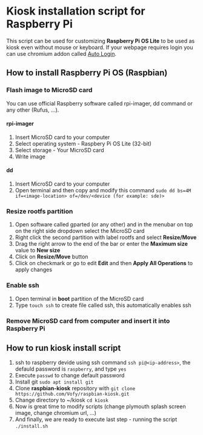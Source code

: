 # Kiosk installation script for Raspberry Pi
This script can be used for customizing **Raspberry Pi OS Lite** to be used as kiosk even without mouse or keyboard. If your webpage requires login you can use chromium addon called [Auto Login](https://chrome.google.com/webstore/detail/auto-login/kjdgohfkopafhjmmlbojhaabfpndllgk).

## How to install Raspberry Pi OS (Raspbian)

### Flash image to MicroSD card
You can use official Raspberry software called rpi-imager, dd command or any other (Rufus, ...).

#### rpi-imager
1. Insert MicroSD card to your computer
2. Select operating system - Raspbery Pi OS Lite (32-bit)
3. Select storage - Your MicroSD card
4. Write image

#### dd
1. Insert MicroSD card to your computer
2. Open terminal and then copy and modify this command `sudo dd bs=4M if=<image-location> of=/dev/<device (for example: sde)>`

### Resize rootfs partition
1. Open software called gparted (or any other) and in the menubar on top on the right side dropdown select the MicroSD card
2. Right click the second partition with label rootfs and select **Resize/Move**
3. Drag the right arrow to the end of the bar or enter the **Maximum size** value to **New size**
4. Click on **Resize/Move** button
5. Click on checkmark or go to edit **Edit** and then **Apply All Operations** to apply changes

### Enable ssh
1. Open terminal in **boot** partition of the MicroSD card
2. Type `touch ssh` to create file called ssh, this automatically enables ssh

### Remove MicroSD card from computer and insert it into Raspberry Pi

## How to run kiosk install script
1. ssh to raspberry devide using ssh command `ssh pi@<ip-address>`, the defauld password is `raspberry`, and type `yes`
2. Execute `passwd` to change default password
3. Install git `sudo apt install git`
4. Clone **raspbian-kiosk** repository with `git clone https://github.com/Vofy/raspbian-kiosk.git`
5. Change directory to ~/kiosk `cd kiosk`
6. Now is great time to modify scripts (change plymouth splash screen image, change chromium url, ...)
7. And finally, we are ready to execute last step - running the script `./install.sh`

